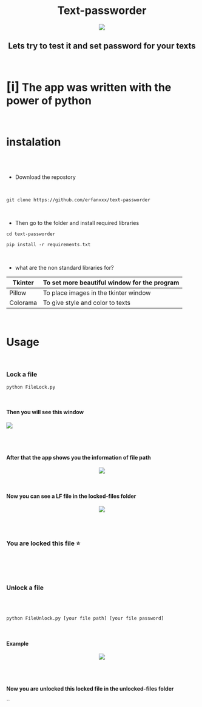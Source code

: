 <h1 align="center">Text-passworder</h1>

<p align="center"><img src="https://www.seculore.com/hs-fs/hubfs/Images/Active%20Images/Webinar%20Images/Secure%20Communications.jpeg?width=640&height=350&name=Secure%20Communications.jpeg"/></p>

<h2 align="center">Lets try to test it and set password for your texts</h2>

<br>

<h1><big>[i]</big> The app was written with the power of python</h1>

<br>

# instalation

<br><br>

- Download the repostory
 
<br>

```
git clone https://github.com/erfanxxx/text-passworder

```
<br>

- Then go to the folder and install required libraries

```
cd text-passworder

pip install -r requirements.txt

```

<br>

- what are the non standard libraries for?
  

Tkinter  | To set more beautiful window for the program 
---------|-----------------------------------------------
Pillow   | To place images in the tkinter window  
Colorama | To give style and color to texts


<br>


# Usage
<br>

### Lock a file

```
python FileLock.py

```

<br>

#### Then you will see this window
<p align="canter">
<img src="https://s8.uupload.ir/files/screen-app_97v3.png"/>
</p>
<br><br>

#### After that the app shows you the information of file path

<p align="center">
 <img src="https://s8.uupload.ir/files/file-i_a8b8.png">
</p>

<br>

#### Now you can see a LF file in the locked-files folder

<p align="center">
 <img src="https://s8.uupload.ir/files/show-output_key.png">
</p>

<br><br>

### You are locked this file ⭐

<br><br><br>

### Unlock a file

<br><br>


```
python FileUnlock.py [your file path] [your file password]

```
<br>

#### Example

<p align="center">
 <img src="https://s8.uupload.ir/files/cmd-unlock_6fur.png">
</p>

<br><br>

#### Now you are unlocked this locked file in the unlocked-files folder

``
